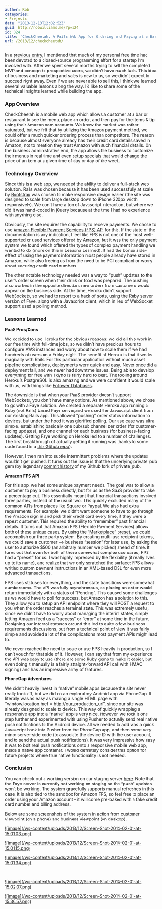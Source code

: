 ```yaml
---
author: Rob
categories:
- Projects
date: "2013-12-13T12:02:52Z"
guid: http://robwilliams.me/?p=324
id: 324
title: 'CheckCheetah: A Rails Web App for Ordering and Paying at a Bar'
url: /2013/12/checkcheetah/
---
```

In a [previous entry](/2013/09/update/ "Update"), I mentioned that much of my personal free time had been devoted to a closed-source programming effort for a startup I’m involved with. After we spent several months trying to sell the completed MVP and concept to prospective users, we didn’t have much luck. This idea of business and marketing and sales is new to us, so we didn’t expect to succeed right away. Even if we are never able to sell this, I think we learned several valuable lessons along the way. I’d like to share some of the technical insights learned while building the app.

### App Overview

CheckCheetah is a mobile web app which allows a customer at a bar or restaurant to see the menu, place an order, and then pay for the items & tip using their Amazon.com accounts. We knew the market was rather saturated, but we felt that by utilizing the Amazon payment method, we could offer a much quicker ordering process than competitors. The reason is because almost everyone already has their credit card details saved in Amazon, not to mention they trust Amazon with such financial details. On the business administrative end, the app allows the business to customize their menus in real time and even setup specials that would change the price of an item at a given time of day or day of the week.

### Technology Overview

Since this is a web app, we needed the ability to deliver a full-stack web solution. Rails was chosen because it has been used successfully at scale by [Bootstrap](http://getbootstrap.com/2.3.2/) was chosen to make responsive design easier (the site was designed to scale from large desktop down to iPhone 320px width responsively). We don’t have a ton of Javascript interaction, but where we did it was hand-coded in jQuery because at the time I had no experience with anything else.

Obviously, the site requires the capability to receive payments. We chose to use [Amazon Flexible Payment Services (FPS) API](https://aws.amazon.com/fps/) for this. If the state of the documentation is any indication, I feel like FPS is not one of the most well-supported or used services offered by Amazon, but it was the only payment system we found which offered the types of complex payment handling we wanted to do (more on this in Lessons Learned). It had the bonus side-effect of using the payment information most people already have stored in Amazon, while also freeing us from the need to be PCI compliant or worry about securing credit card numbers.

The other notable technology needed was a way to “push” updates to the user’s order screen when their drink or food was prepared. The pushing also worked in the opposite direction: new orders from customers would appear on the business side. At the time, Heroku didn’t support WebSockets, so we had to resort to a hack of sorts, using the Ruby server version of [Faye](http://faye.jcoglan.com/), along with a Javascript client, which in lieu of WebSocket support used a polling method.

### Lessons Learned

**PaaS Pros/Cons**

We decided to use Heroku for the obvious reasons: we did all this work in our free time with full-time jobs, so we didn’t have precious hours to configure AWS instances and worry about how to scale them if we had hundreds of users on a Friday night. The benefit of Heroku is that it works magically with Rails. For this particular application without much asset pipeline complications, deployments were quick and easy. Never once did a deployment fail, and we never had downtime issues. Being able to develop everything for free with 1 dyno is fairly hard to beat. The tooling around Heroku’s PostgreSQL is also amazing and we were confident it would scale with us, with things like [Follower Databases](https://devcenter.heroku.com/articles/heroku-postgres-follower-databases).

The downside is that when your PaaS provider doesn’t support WebSockets, you don’t have many options. As mentioned above, we chose to go with a Faye solution. We created a separate Heroku app running a Ruby (not Rails) based Faye server,and we used the Javascript client from our existing Rails app. This allowed “pushing” order status information to devices, but under the hood it was glorified polling. Our use case was ultra simple, establishing basically one pub/sub channel per order (for customer-facing updates), and one channel for each business (for business-facing updates). Getting Faye working on Heroku led to a number of challenges. The first breakthrough of actually getting it running was thanks to some code found in a [this Github repo](https://github.com/Hareramrai/fayeserver)).

However, I then ran into subtle intermittent problems where the updates wouldn’t get pushed. It turns out the issue is that the underlying private_pub gem (by legendary [commit history](https://github.com/robwil/private_pub/commits/master) of my Github fork of private_pub.

**Amazon FPS API**

For this app, we had some unique payment needs. The goal was to allow a customer to pay a business directly, but for us as the SaaS provider to take a percentage cut. This essentially meant that financial transactions involved three parties, instead of the usual two. This quickly excluded many of the common APIs from places like Square or Paypal. We also had extra requirements. For example, we didn’t want someone to have to go through the Amazon sign in and pick their credit card every time, if they were a repeat customer. This required the ability to “remember” past financial details. It turns out that Amazon FPS (Flexible Payment Services) allows both of these unique cases. By using the [“Marketplace” preset](https://amazonpayments.s3.amazonaws.com/FPS_ASP_Guides/FPS_Marketplace_Quick_Start.pdf), we could accomplish our three party system. By creating multi-use recipient tokens, we could save a customer –> business “session” for later use, by asking the user to authorize $500 (an arbitrary number we picked) ahead of time. It turns out that even for both of these somewhat complex use cases, FPS had a “preset” for us. I was highly impressed by the flexibility (it really lives up to its name), and realize that we only scratched the surface: FPS allows writing custom payment instructions in an XML-based DSL for even more advanced transactions.

FPS uses statuses for everything, and the state transitions were somewhat cumbersome. The API was fully asynchronous, so placing an order would return immediately with a status of “Pending”. This caused some challenges as we would have to poll for success, but Amazon has a solution to this. They allow you to setup an API endpoint where they will POST a request to you when the order reaches a terminal state. This was extremely useful, since we didn’t have to worry about managing the interim states, simply letting Amazon feed us a “success” or “error” at some time in the future. Designing our internal statuses around this led to quite a few business requirements discussions, but from a technical point of view it was fairly simple and avoided a lot of the complications most payment APIs might lead to.

We never reached the need to scale or use FPS heavily in production, so I can’t vouch for that side of it. However, I can say that from my experience the API was easy to use (there are some Ruby gems to make it easier, but even doing it manually is a fairly straight-forward API call with HMAC signing) and has an impressive array of features.

**PhoneGap Adventures**

We didn’t heavily invest in “native” mobile apps because the site never really took off, but we did do an exploratory Android app via PhoneGap. It literally was as easy as making a single HTML page with “window.location.href = http://our\_production\_url”, since our site was already designed to scale to device. This way of quickly wrapping a responsive app into a “native” app is very nice. However, we took it one step further and experimented with using Pusher to actually send real native push notifications to the Android device. All we needed to add was a quick Javascript hook into Pusher from the PhoneGap app, and then some very minor server-side code (to associate the device ID with the user account, and to send the actual push notifications). It was very impressive how easy it was to bolt real push notifications onto a responsive mobile web app, inside a native app container. I would definitely consider this option for future projects where true native functionality is not needed.

### Conclusion

You can check out a working version on our staging server [here](https://limitless-garden-3809.herokuapp.com). Note that the Faye server is currently not working on staging so the “push” updates won’t be working. The system gracefully supports manual refreshes in this case. It is also tied to the sandbox for Amazon FPS, so feel free to place an order using your Amazon account – it will come pre-baked with a fake credit card number and billing address.

Below are some screenshots of the system in action from customer viewpoint (on a phone) and business viewpoint (on desktop).

<div id='gallery-1' class='gallery galleryid-324 gallery-columns-3 gallery-size-thumbnail'>
  <dl class='gallery-item'>
    <dt class='gallery-icon portrait'>
      <a href='http://robwilliams.me/wp-content/uploads/2013/12/Screen-Shot-2014-02-01-at-15.01.03.png'>![image](/wp-content/uploads/2013/12/Screen-Shot-2014-02-01-at-15.01.03.png)
    </dt>
  </dl>
  
  <dl class='gallery-item'>
    <dt class='gallery-icon portrait'>
      <a href='http://robwilliams.me/wp-content/uploads/2013/12/Screen-Shot-2014-02-01-at-15.01.15.png'>![image](/wp-content/uploads/2013/12/Screen-Shot-2014-02-01-at-15.01.15.png)
    </dt>
  </dl>
  
  <dl class='gallery-item'>
    <dt class='gallery-icon portrait'>
      <a href='http://robwilliams.me/wp-content/uploads/2013/12/Screen-Shot-2014-02-01-at-15.01.34.png'>![image](/wp-content/uploads/2013/12/Screen-Shot-2014-02-01-at-15.01.34.png)
    </dt>
  </dl>
  
  <br style="clear: both" />
  
  <dl class='gallery-item'>
    <dt class='gallery-icon portrait'>
      <a href='http://robwilliams.me/wp-content/uploads/2013/12/Screen-Shot-2014-02-01-at-15.02.07.png'>![image](/wp-content/uploads/2013/12/Screen-Shot-2014-02-01-at-15.02.07.png)
    </dt>
  </dl>
  
  <dl class='gallery-item'>
    <dt class='gallery-icon landscape'>
      <a href='http://robwilliams.me/wp-content/uploads/2013/12/Screen-Shot-2014-02-01-at-15.36.57.png'>![image](/wp-content/uploads/2013/12/Screen-Shot-2014-02-01-at-15.36.57.png)
    </dt>
  </dl>
  
  <br style='clear: both' />
</div>